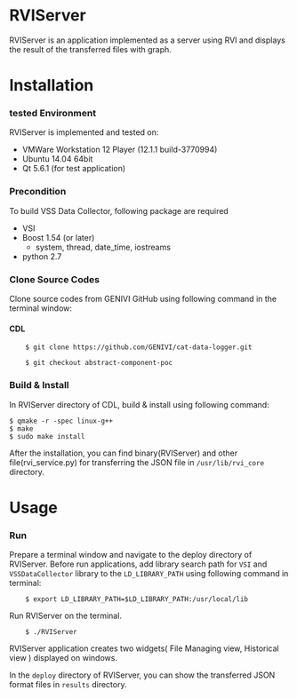 # RVIServer

RVIServer is an application implemented as a server using RVI and displays the result of the transferred files with graph.

# Installation

### tested Environment
RVIServer is implemented and tested on:
* VMWare Workstation 12 Player (12.1.1 build-3770994)
* Ubuntu 14.04 64bit
* Qt 5.6.1 (for test application)

### Precondition
To build VSS Data Collector, following package are required
* VSI
* Boost 1.54 (or later)
    * system, thread, date_time, iostreams
* python 2.7

### Clone Source Codes
Clone source codes from GENIVI GitHub using following command in the terminal window:
#### CDL

        $ git clone https://github.com/GENIVI/cat-data-logger.git

        $ git checkout abstract-component-poc

### Build & Install
In RVIServer directory of CDL, build & install using following command:

    $ qmake -r -spec linux-g++
    $ make
    $ sudo make install

After the installation, you can find binary(RVIServer) and other file(rvi_service.py) for transferring the JSON file in `/usr/lib/rvi_core` directory.

# Usage

### Run
Prepare a terminal window and navigate to the deploy directory of RVIServer.
Before run applications, add library search path for `VSI` and `VSSDataCollector` library to the `LD_LIBRARY_PATH` using following command in terminal:

        $ export LD_LIBRARY_PATH=$LD_LIBRARY_PATH:/usr/local/lib

Run RVIServer on the terminal.

        $ ./RVIServer

RVIServer application creates two widgets( File Managing view, Historical view ) displayed on windows.

In the `deploy` directory of RVIServer, you can show the transferred JSON format files in `results` directory.
